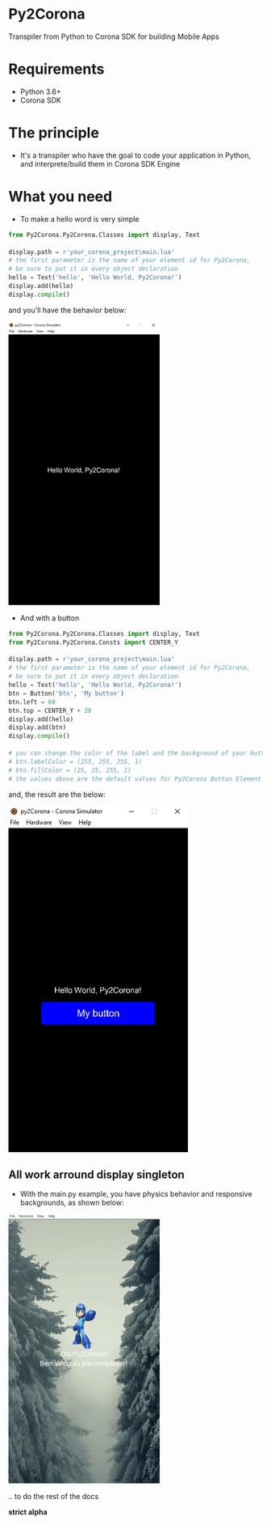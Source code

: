 # Py2Corona
Transpiler from Python to Corona SDK for building Mobile Apps

# Requirements 
* Python 3.6+
* Corona SDK

# The principle
* It's a transpiler who have the goal to code your application in Python, and interprete/build them in Corona SDK Engine

# What you need
* To make a hello word is very simple

```Python
from Py2Corona.Py2Corona.Classes import display, Text

display.path = r'your_corona_project\main.lua'
# the first parameter is the name of your element id for Py2Corona,
# be sure to put it in every object declaration
hello = Text('hello', 'Hello World, Py2Corona!')
display.add(hello)
display.compile()

```

  and you'll have the behavior below:
  
![helloworld.png](https://github.com/Ronald-TR/Py2Corona/blob/master/examples/helloworld.png)


* And with a button

```Python
from Py2Corona.Py2Corona.Classes import display, Text
from Py2Corona.Py2Corona.Consts import CENTER_Y

display.path = r'your_corona_project\main.lua'
# the first parameter is the name of your element id for Py2Corona,
# be sure to put it in every object declaration
hello = Text('hello', 'Hello World, Py2Corona!')
btn = Button('btn', 'My button')
btn.left = 60
btn.top = CENTER_Y + 20
display.add(hello)
display.add(btn)
display.compile()

# you can change the color of the label and the background of your button passing a tuple in RGBA color
# btn.labelColor = (255, 255, 255, 1)
# btn.fillColor = (25, 25, 255, 1)
# the values above are the default values for Py2Corona Button Element
```

  and, the result are the below:
  
![helloworld.png](https://github.com/Ronald-TR/Py2Corona/blob/master/examples/helloworld_with_button.png)

## All work arround display singleton


* With the main.py example, you have physics behavior and responsive backgrounds, as shown below:

![py2corona_example](https://github.com/Ronald-TR/Py2Corona/blob/master/examples/main_example.gif)

.. to do the rest of the docs

**strict alpha**
